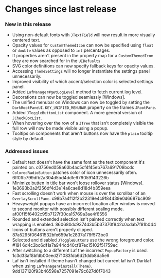 # Changes since last release

### New in this release
- Using non-default fonts with `JTextField` will now result in more visually centered text.
- Opacity values for `CustomThemedIcon` can now be specified using `float` or `double` values as
  opposed to `int` percentages.
- If properties aren't present in the property map for a `CustomThemedIcon` they are now searched
  for in the `UIDefualts`
- SVG color definitions can now specify fallback keys for opacity values.
- Accessing `ThemeSettings` will no longer instantiate the settings panel unnecessarily. 
- Improved visibility of which accent/selection color is selected settings panel.
- Added `LafManager#getLogLevel` method to fetch current log level.
- Decorations can now be toggled seamlessly [Windows].
- The unified menubar on Windows can now be toggled by setting the `DarkRootPaneUI.KEY_UNIFIED_MENUBAR` property on the
  frames `JRootPane`.
- Added `JToggleButtonList` component. A more general version of `JCheckBoxList`.
- When hovering over the row of a `JTree` that isn't completely visible the full row will now be made visible using a popup.
- Tooltips on components that aren't buttons now have the `plain` tooltip style by default.

### Addressed issues
- Default text doesn't have the same font as the text component it's painted on. c0756ed058a63b4ac5cf4f45eb767a691709bcdc
- `ColoredRadioButton` patches color of icon unnecessarily often. 6ff0ffc799dfb2a304d5bd4ddfe679059143226b
- Minimize butten in title bar won't loose rollover status [Windows]. 1e3693b3a2f256df4d3e14a6cae8d18d4b359eea
- Fast scrolling doesn't work when mouse is over the scrollbar of an `OverlayScrollPane`. c98b7a4f12f2b22319e4c9f84439e0d6687bc909
- Heavyweight popups have an incorrect location after window is moved to second monitor with possibly different scaling mode. af00f15f6402c95b7127f30ca15769a3ae4f6556
- Rounded and extended selection isn't painted correctly when text wrapping is enabled. 860680dc9374d3b5b37370f842c0cdab7f81b044
- Icons of buttons aren't properly clipped. 87a5295f06461532bfe659a1c2837a179f573bc0
- Selected and disabled `JToggleButton`s use the wrong foreground color. #191 6d4c3bc6df1a7a944cd40cf87ec15102f51759ec
- After switching to a different Laf the incorrect `PopupFactory` is used. 1c3d33af8bfdb00eed271083fda6d2fddb8da5e6
- Laf isn't installed if theme hasn't changed but current laf isn't Darklaf when using `LafManager#install(Theme)`. 9dd137120f93b46598e7257091e79c627d6f7043
